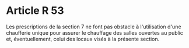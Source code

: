 # Article R 53

Les prescriptions de la section 7 ne font pas obstacle à l'utilisation d'une chaufferie unique pour assurer le chauffage des salles ouvertes au public et, éventuellement, celui des locaux visés à la présente section.

